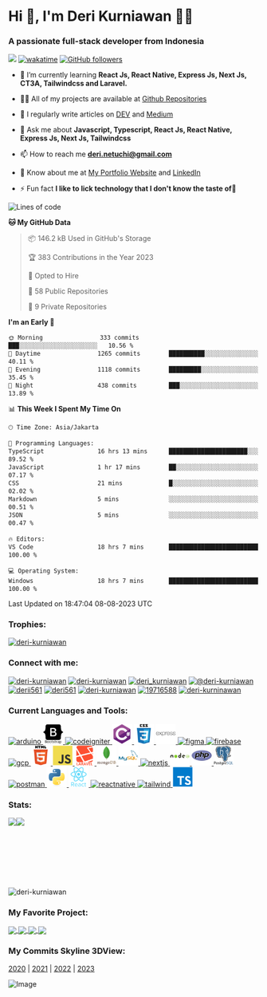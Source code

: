 <h1 align="left">Hi 👋, I'm Deri Kurniawan 👨‍💻</h1>
<h3 align="left">A passionate full-stack developer from Indonesia</h3>

![](https://komarev.com/ghpvc/?username=your-github-username) [![wakatime](https://wakatime.com/badge/user/22520ecf-cee6-4d59-a21f-b5d7f4f8e491.svg)](https://wakatime.com/@22520ecf-cee6-4d59-a21f-b5d7f4f8e491) [![GitHub followers](https://img.shields.io/github/followers/deri-kurniawan.svg?style=social&label=Follow&maxAge=2592000#annee=BlackLotus)](https://github.com/deri-kurniawan?tab=followers)

<!-- https://github.com/alexandresanlim/Badges4-README.md-Profile -->
<!-- [![DEVTO](https://img.shields.io/badge/dev.to-0A0A0A?style=for-the-badge&logo=devdotto&logoColor=white
)](https://dev.to/deri_kurniawan) [![MEDIUM](https://img.shields.io/badge/Medium-12100E?style=for-the-badge&logo=medium&logoColor=white
)](https://medium.com/@deri-kurniawan) -->

- 🌱 I’m currently learning **React Js, React Native, Express Js, Next Js, CT3A, Tailwindcss and Laravel.**

- 👨‍💻 All of my projects are available at [Github Repositories](https://github.com/Deri-Kurniawan?tab=repositories)

- 📝 I regularly write articles on [DEV](https://dev.to/deri_kurniawan) and [Medium](https://deri-kurniawan.medium.com/)

- 💬 Ask me about **Javascript, Typescript, React Js, React Native, Express Js, Next Js, Tailwindcss**

- 📫 How to reach me **deri.netuchi@gmail.com**

- 📄 Know about me at [My Portfolio Website](https://deri.my.id) and [LinkedIn](https://linkedin.com/in/deri-kurniawan/)

- ⚡ Fun fact **I like to lick technology that I don't know the taste of🤣**

<!--START_SECTION:waka-->
![Lines of code](https://img.shields.io/badge/From%20Hello%20World%20I%27ve%20Written-3.9%20million%20lines%20of%20code-blue)

**🐱 My GitHub Data** 

> 📦 146.2 kB Used in GitHub's Storage 
 > 
> 🏆 383 Contributions in the Year 2023
 > 
> 💼 Opted to Hire
 > 
> 📜 58 Public Repositories 
 > 
> 🔑 9 Private Repositories 
 > 
**I'm an Early 🐤** 

```text
🌞 Morning                333 commits         ███░░░░░░░░░░░░░░░░░░░░░░   10.56 % 
🌆 Daytime                1265 commits        ██████████░░░░░░░░░░░░░░░   40.11 % 
🌃 Evening                1118 commits        █████████░░░░░░░░░░░░░░░░   35.45 % 
🌙 Night                  438 commits         ███░░░░░░░░░░░░░░░░░░░░░░   13.89 % 
```


📊 **This Week I Spent My Time On** 

```text
🕑︎ Time Zone: Asia/Jakarta

💬 Programming Languages: 
TypeScript               16 hrs 13 mins      ██████████████████████░░░   89.52 % 
JavaScript               1 hr 17 mins        ██░░░░░░░░░░░░░░░░░░░░░░░   07.17 % 
CSS                      21 mins             █░░░░░░░░░░░░░░░░░░░░░░░░   02.02 % 
Markdown                 5 mins              ░░░░░░░░░░░░░░░░░░░░░░░░░   00.51 % 
JSON                     5 mins              ░░░░░░░░░░░░░░░░░░░░░░░░░   00.47 % 

🔥 Editors: 
VS Code                  18 hrs 7 mins       █████████████████████████   100.00 % 

💻 Operating System: 
Windows                  18 hrs 7 mins       █████████████████████████   100.00 % 
```


 Last Updated on 18:47:04 08-08-2023 UTC
<!--END_SECTION:waka-->

<h3 align="left">Trophies:</h3>
<p align="left"> <a href="https://github.com/ryo-ma/github-profile-trophy"><img src="https://github-profile-trophy.vercel.app/?username=deri-kurniawan" alt="deri-kurniawan" /></a> </p>

<h3 align="left">Connect with me:</h3>

<a href="https://codepen.io/deri-kurniawan" target="blank"><img align="center" src="https://raw.githubusercontent.com/rahuldkjain/github-profile-readme-generator/master/src/images/icons/Social/codepen.svg" alt="deri-kurniawan" height="30" width="40" /></a>
<a href="https://codesandbox.com/deri-kurniawan" target="blank"><img align="center" src="https://raw.githubusercontent.com/rahuldkjain/github-profile-readme-generator/master/src/images/icons/Social/codesandbox.svg" alt="deri-kurniawan" height="30" width="40" /></a>
<a href="https://dev.to/deri_kurniawan" target="blank"><img align="center" src="https://raw.githubusercontent.com/rahuldkjain/github-profile-readme-generator/master/src/images/icons/Social/devto.svg" alt="deri_kurniawan" height="30" width="40" /></a>
<a href="https://medium.com/@deri-kurniawan" target="blank"><img align="center" src="https://raw.githubusercontent.com/rahuldkjain/github-profile-readme-generator/master/src/images/icons/Social/medium.svg" alt="@deri-kurniawan" height="30" width="40" /></a>
<a href="https://twitter.com/derii561" target="blank"><img align="center" src="https://raw.githubusercontent.com/rahuldkjain/github-profile-readme-generator/master/src/images/icons/Social/twitter.svg" alt="derii561" height="30" width="40" /></a>
<a href="https://instagram.com/deri561" target="blank"><img align="center" src="https://raw.githubusercontent.com/rahuldkjain/github-profile-readme-generator/master/src/images/icons/Social/instagram.svg" alt="deri561" height="30" width="40" /></a>
<a href="https://dribbble.com/deri-kurniawan" target="blank"><img align="center" src="https://raw.githubusercontent.com/rahuldkjain/github-profile-readme-generator/master/src/images/icons/Social/dribbble.svg" alt="deri-kurniawan" height="30" width="40" /></a>
<a href="https://stackoverflow.com/users/19716588" target="blank"><img align="center" src="https://raw.githubusercontent.com/rahuldkjain/github-profile-readme-generator/master/src/images/icons/Social/stack-overflow.svg" alt="19716588" height="30" width="40" /></a>
<a href="https://linkedin.com/in/deri-kurninawan" target="blank"><img align="center" src="https://raw.githubusercontent.com/rahuldkjain/github-profile-readme-generator/master/src/images/icons/Social/linked-in-alt.svg" alt="deri-kurninawan" height="30" width="40" /></a>

<h3 align="left">Current Languages and Tools:</h3>
<a href="https://www.arduino.cc/" target="_blank" rel="noreferrer"> <img src="https://cdn.worldvectorlogo.com/logos/arduino-1.svg" alt="arduino" width="40" height="40"/> </a>
<a href="https://getbootstrap.com" target="_blank" rel="noreferrer"> <img src="https://raw.githubusercontent.com/devicons/devicon/master/icons/bootstrap/bootstrap-plain-wordmark.svg" alt="bootstrap" width="40" height="40"/> </a>
<a href="https://codeigniter.com" target="_blank" rel="noreferrer"> <img src="https://cdn.worldvectorlogo.com/logos/codeigniter.svg" alt="codeigniter" width="40" height="40"/> </a>
<a href="https://www.w3schools.com/cs/" target="_blank" rel="noreferrer"> <img src="https://raw.githubusercontent.com/devicons/devicon/master/icons/csharp/csharp-original.svg" alt="csharp" width="40" height="40"/> </a>
<a href="https://www.w3schools.com/css/" target="_blank" rel="noreferrer"> <img src="https://raw.githubusercontent.com/devicons/devicon/master/icons/css3/css3-original-wordmark.svg" alt="css3" width="40" height="40"/> </a>
<a href="https://expressjs.com" target="_blank" rel="noreferrer"> <img src="https://raw.githubusercontent.com/devicons/devicon/master/icons/express/express-original-wordmark.svg" alt="express" width="40" height="40"/> </a>
<a href="https://www.figma.com/" target="_blank" rel="noreferrer"> <img src="https://www.vectorlogo.zone/logos/figma/figma-icon.svg" alt="figma" width="40" height="40"/> </a>
<a href="https://firebase.google.com/" target="_blank" rel="noreferrer"> <img src="https://www.vectorlogo.zone/logos/firebase/firebase-icon.svg" alt="firebase" width="40" height="40"/> </a>
<a href="https://cloud.google.com" target="_blank" rel="noreferrer"> <img src="https://www.vectorlogo.zone/logos/google_cloud/google_cloud-icon.svg" alt="gcp" width="40" height="40"/> </a>
<a href="https://www.w3.org/html/" target="_blank" rel="noreferrer"> <img src="https://raw.githubusercontent.com/devicons/devicon/master/icons/html5/html5-original-wordmark.svg" alt="html5" width="40" height="40"/> </a>
<a href="https://developer.mozilla.org/en-US/docs/Web/JavaScript" target="_blank" rel="noreferrer"> <img src="https://raw.githubusercontent.com/devicons/devicon/master/icons/javascript/javascript-original.svg" alt="javascript" width="40" height="40"/> </a>
<a href="https://laravel.com/" target="_blank" rel="noreferrer"> <img src="https://raw.githubusercontent.com/devicons/devicon/master/icons/laravel/laravel-plain-wordmark.svg" alt="laravel" width="40" height="40"/> </a>
<a href="https://www.mongodb.com/" target="_blank" rel="noreferrer"> <img src="https://raw.githubusercontent.com/devicons/devicon/master/icons/mongodb/mongodb-original-wordmark.svg" alt="mongodb" width="40" height="40"/> </a>
<a href="https://www.mysql.com/" target="_blank" rel="noreferrer"> <img src="https://raw.githubusercontent.com/devicons/devicon/master/icons/mysql/mysql-original-wordmark.svg" alt="mysql" width="40" height="40"/> </a>
<a href="https://nextjs.org/" target="_blank" rel="noreferrer"> <img src="https://cdn.worldvectorlogo.com/logos/nextjs-2.svg" alt="nextjs" width="40" height="40"/> </a>
<a href="https://nodejs.org" target="_blank" rel="noreferrer"> <img src="https://raw.githubusercontent.com/devicons/devicon/master/icons/nodejs/nodejs-original-wordmark.svg" alt="nodejs" width="40" height="40"/> </a>
<a href="https://www.php.net" target="_blank" rel="noreferrer"> <img src="https://raw.githubusercontent.com/devicons/devicon/master/icons/php/php-original.svg" alt="php" width="40" height="40"/> </a>
<a href="https://www.postgresql.org" target="_blank" rel="noreferrer"> <img src="https://raw.githubusercontent.com/devicons/devicon/master/icons/postgresql/postgresql-original-wordmark.svg" alt="postgresql" width="40" height="40"/> </a>
<a href="https://postman.com" target="_blank" rel="noreferrer"> <img src="https://www.vectorlogo.zone/logos/getpostman/getpostman-icon.svg" alt="postman" width="40" height="40"/> </a>
<a href="https://www.python.org" target="_blank" rel="noreferrer"> <img src="https://raw.githubusercontent.com/devicons/devicon/master/icons/python/python-original.svg" alt="python" width="40" height="40"/> </a>
<a href="https://reactjs.org/" target="_blank" rel="noreferrer"> <img src="https://raw.githubusercontent.com/devicons/devicon/master/icons/react/react-original-wordmark.svg" alt="react" width="40" height="40"/> </a>
<a href="https://reactnative.dev/" target="_blank" rel="noreferrer"> <img src="https://reactnative.dev/img/header_logo.svg" alt="reactnative" width="40" height="40"/> </a>
<a href="https://tailwindcss.com/" target="_blank" rel="noreferrer"> <img src="https://www.vectorlogo.zone/logos/tailwindcss/tailwindcss-icon.svg" alt="tailwind" width="40" height="40"/> </a>
<a href="https://www.typescriptlang.org/" target="_blank" rel="noreferrer"> <img src="https://raw.githubusercontent.com/devicons/devicon/master/icons/typescript/typescript-original.svg" alt="typescript" width="40" height="40"/> </a>

<h3 align="left">Stats:</h3>

<div style="display: flex;">
  <img height="140em" src="https://github-readme-stats-eight-theta.vercel.app/api?username=deri-kurniawan&show_icons=true&include_all_commits=true&count_private=true"/>
    
  <img height="140em" src="https://github-readme-stats-eight-theta.vercel.app/api/top-langs/?username=deri-kurniawan&layout=compact&langs_count=8"/>
</div>

<img height="140em" src="https://github-readme-streak-stats.herokuapp.com/?user=deri-kurniawan&" alt="deri-kurniawan" />

<h3 align="left">My Favorite Project:</h3>

<a href="https://github.com/deri-kurniawan/deri-kurniawan.github.io">
  <img align="center" src="https://github-readme-stats.vercel.app/api/pin/?username=deri-kurniawan&repo=deri-kurniawan.github.io&theme=buefy" />
</a>

<a href="https://github.com/deri-kurniawan/portfolio">
  <img align="center" src="https://github-readme-stats.vercel.app/api/pin/?username=deri-kurniawan&repo=portfolio&theme=buefy" />
</a>

<a href="https://github.com/deri-kurniawan/css-glassmorphism">
  <img align="center" src="https://github-readme-stats.vercel.app/api/pin/?username=deri-kurniawan&repo=css-glassmorphism&theme=buefy" />
</a>

<a href="https://github.com/deri-kurniawan/derizer">
  <img align="center" src="https://github-readme-stats.vercel.app/api/pin/?username=deri-kurniawan&repo=Derizer&theme=buefy" />
</a>

<h3 align="left">My Commits Skyline 3DView:</h3>
<a href="https://skyline.github.com/Deri-Kurniawan/2020">2020</a> |
<a href="https://skyline.github.com/Deri-Kurniawan/2021">2021</a> |
<a href="https://skyline.github.com/Deri-Kurniawan/2022">2022</a> |
<a href="https://skyline.github.com/Deri-Kurniawan/2023">2023</a>

![Image](https://github.com/Deri-Kurniawan/Deri-Kurniawan/blob/output/github-contribution-grid-snake.svg)
